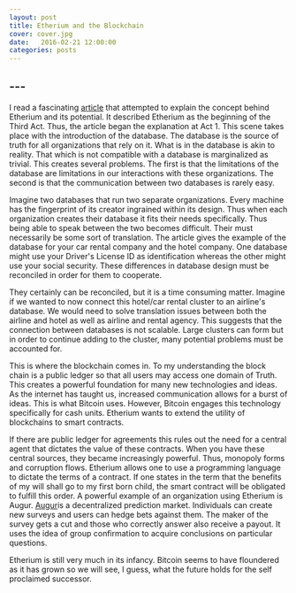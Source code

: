 ```yaml
---
layout: post
title: Etherium and the Blockchain 
cover: cover.jpg
date:   2016-02-21 12:00:00
categories: posts
---
```


## --- 

I read a fascinating [article](https://medium.com/@ConsenSys/programmable-blockchains-in-context-ethereum-s-future-cd8451eb421e#.xqy9ceynz) that attempted to explain the concept behind Etherium and its potential. It described Etherium as the beginning of the Third Act. Thus, the article began the explanation at Act 1. This scene takes place with the introduction of the database. The database is the source of truth for all organizations that rely on it. What is in the database is akin to reality. That which is not compatible with a database is marginalized as trivial. This creates several problems. The first is that the limitations of the database are limitations in our interactions with these organizations. The second is that the communication between two databases is rarely easy.

Imagine two databases that run two separate organizations. Every machine has the fingerprint of its creator ingrained within its design. Thus when each organization creates their database it fits their needs specifically. Thus being able to speak between the two becomes difficult. Their must necessarily be some sort of translation. The article gives the example of the database for your car rental company and the hotel company. One database might use your Driver's License ID as identification whereas the other might use your social security. These differences in database design must be reconciled in order for them to cooperate. 

They certainly can be reconciled, but it is a time consuming matter. Imagine if we wanted to now connect this hotel/car rental cluster to an airline's database. We would need to solve translation issues between both the airline and hotel as well as airline and rental agency. This suggests that the connection between databases is not scalable. Large clusters can form but in order to continue adding to the cluster, many potential problems must be accounted for. 

This is where the blockchain comes in. To my understanding the block chain is a public ledger so that all users may access one domain of Truth. This creates a powerful foundation for many new technologies and ideas. As the internet has taught us, increased communication allows for a burst of ideas. This is what Bitcoin uses. However, Bitcoin engages this technology specifically for cash units. Etherium wants to extend the utility of blockchains to smart contracts.

If there are public ledger for agreements this rules out the need for a central agent that dictates the value of these contracts. When you have these central sources, they became increasingly powerful. Thus, monopoly forms and corruption flows. Etherium allows one to use a programming language to dictate the terms of a contract. If one states in the term that the benefits of my will shall go to my first born child, the smart contract will be obligated to fulfill this order. A powerful example of an organization using Etherium is Augur. [Augur](http://www.augur.net/)is a decentralized prediction market. Individuals can create new surveys and users can hedge bets against them. The maker of the survey gets a cut and those who correctly answer also receive a payout. It uses the idea of group confirmation to acquire conclusions on particular questions. 

Etherium is still very much in its infancy. Bitcoin seems to have floundered as it has grown so we will see, I guess, what the future holds for the self proclaimed successor. 

